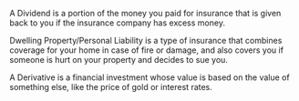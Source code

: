 A Dividend is a portion of the money you paid for insurance that is given back to you if the insurance company has excess money. 

Dwelling Property/Personal Liability is a type of insurance that combines coverage for your home in case of fire or damage, and also covers you if someone is hurt on your property and decides to sue you.

A Derivative is a financial investment whose value is based on the value of something else, like the price of gold or interest rates.